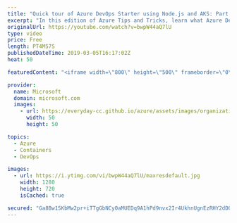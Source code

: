 ```yaml
---
title: "Quick tour of Azure DevOps Starter using Node.js and AKS: Part 1 | Azure Tips and Tricks"
excerpt: "In this edition of Azure Tips and Tricks, learn what Azure DevOps Starter, formerly known as Azure DevOps Projects, are and how to use them with Node.js and Azure Kubernetes Service. In part 1, you’ll learn how Azure DevOps Starter makes it easy for you to create and build deployments.  For more tips"
originalUrl: https://youtube.com/watch?v=bwpW44aQ7lU
type: video
price: Free
length: PT4M57S
publishedDateTime: 2019-03-05T16:17:02Z
heat: 50

featuredContent: "<iframe width=\"800\" height=\"500\" frameborder=\"0\" src=\"https://www.youtube.com/embed/bwpW44aQ7lU\" allow=\"accelerometer; autoplay; encrypted-media; gyroscope; picture-in-picture\" allowfullscreen></iframe>"

provider:
  name: Microsoft
  domain: microsoft.com
  images:
    - url: https://everyday-cc.github.io/azure/assets/images/organizations/microsoft.com-50x50.jpg
      width: 50
      height: 50

topics:
  - Azure
  - Containers
  - DevOps

images:
  - url: https://i.ytimg.com/vi/bwpW44aQ7lU/maxresdefault.jpg
    width: 1280
    height: 720
    isCached: true

secured: "Ga8Bw1SKbMw2pr+iTTgGbNCy0aMUEDq9A1hPd9nvx2Ir4UkhnUgnEzRHY2dDOJKVsPyktkwJiJIy+qhJ98S2NakcjKtid4gxY2DFEsRc+SPDQV6Hw69+EbHtMY7S+vpv80BhFa/PUYdT3gfF8PR9NyUrYt0Oi7nAwWfSBAePiD9IlJ5kimCZLxlA2uJZ8HxkAoJjY/QibFPG3AyD0KNqHO5nO7O1Wn5bmpgpftT6gGpNx2QJxnUcV/IgjG18k53hQDGdDZFWmcAikc3SbGzWkBOP63L7dXmkzXiO7sITN86888+dbbtVkZ1A3nBhFLojisezeO34Gr8WpzKfx0/G8RXygbo4QuKn9xrsE217IvjwJjMqds0Itmod36v/V95t39med+jpk4WHRt3jAdbKWpOupbFKiQSV3KQxRF7uKvw=;vbZlLS57lcQht6CoDYAGiw=="
---
```


